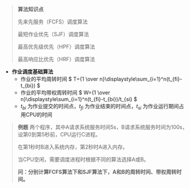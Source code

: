 


> **算法知识点**
>
> 先来先服务（FCFS）调度算法
>
> 最短作业优先（SJF）调度算法
>
> 最高优先级优先（HPF）调度算法
>
> 最高响应比优先（HRF）调度算法


- **作业调度基础算法**
  - 作业的平均周转时间 $ T={1 \over n}\displaystyle\sum_{i=1}^n(t_{fi}-t_{bi}) $
  - 作业的平均带权周转时间 $ W={1 \over n}\displaystyle\sum_{i=1}^n(t_{fi}-t_{bi})/t_{si} $
  - $t_{bi}$ 为作业提交的时间点，$t_{fi}$ 为作业结束的时间点，$t_{si}$ 为作业运行期间占用CPU的时间


> **例题**
> 两个程序，其中A请求系统服务时间5s，B请求系统服务时间为100s，设第0到第5秒前，CPU运行C进程。
>
> 在第1秒时B进入系统内存，第2秒时A进入内存。
>
> 当CPU空闲，需要调度进程时根据不同的算法选择A或B。
>
> **问：分别计算FCFS算法下和SJF算法下，A和B的周转时间、带权周转时间。**



